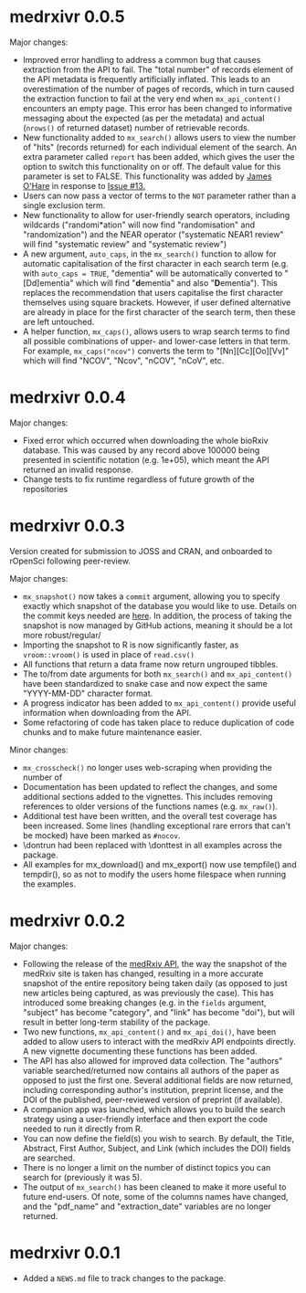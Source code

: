 # medrxivr 0.0.5

Major changes:

* Improved error handling to address a common bug that causes extraction from the API to fail. The "total number" of records element of the API metadata is frequently artificially inflated. This leads to an overestimation of the number of pages of records, which in turn caused the extraction function to fail at the very end when `mx_api_content()` encounters an empty page. This error has been changed to informative messaging about the expected (as per the metadata) and actual (`nrows()` of returned dataset) number of retrievable records.
* New functionality added to `mx_search()` allows users to view the number of "hits" (records returned) for each individual element of the search. An extra parameter called `report` has been added, which gives the user the option to switch this functionality on or off. The default value for this parameter is set to FALSE. This functionality was added by [James O'Hare](https://github.com/jamesohare1) in response to [Issue #13.](https://github.com/ropensci/medrxivr/issues/13)
* Users can now pass a vector of terms to the `NOT` parameter rather than a single exclusion term.
* New functionality to allow for user-friendly search operators, including wildcards ("randomi*ation" will now find "randomisation" and "randomization") and the NEAR operator ("systematic NEAR1 review" will find "systematic review" and "systematic _<any-other-word>_ review")
* A new argument, `auto_caps`, in the `mx_search()` function to allow for automatic capitalisation of the first character in each search term (e.g. with `auto_caps = TRUE`, "dementia" will be automatically converted to "[Dd]ementia" which will find "**d**ementia" and also "**D**ementia"). This replaces the recommendation that users capitalise the first character themselves using square brackets. However, if user defined alternative are already in place for the first character of the search term, then these are left untouched.
* A helper function, `mx_caps()`, allows users to wrap search terms to find all possible combinations of upper- and lower-case letters in that term. For example, `mx_caps("ncov")` converts the term to "[Nn][Cc][Oo][Vv]" which will find "NCOV", "Ncov", "nCOV", "nCoV", etc.

# medrxivr 0.0.4

Major changes:

* Fixed error which occurred when downloading the whole bioRxiv database. This was caused by any record above 100000 being presented in scientific notation (e.g. 1e+05), which meant the API returned an invalid response.
* Change tests to fix runtime regardless of future growth of the repositories

# medrxivr 0.0.3

Version created for submission to JOSS and CRAN, and onboarded to rOpenSci following peer-review. 

Major changes:

* `mx_snapshot()` now takes a `commit` argument, allowing you to specify exactly which snapshot of the database you would like to use. Details on the commit keys needed are [here](https://github.com/mcguinlu/medrxivr-data/commits/master/snapshot.csv). In addition, the process of taking the snapshot is now managed by GitHub actions, meaning it should be a lot more robust/regular/
* Importing the snapshot to R is now significantly faster, as `vroom::vroom()` is used in place of `read.csv()`
* All functions that return a data frame now return ungrouped tibbles.
* The  to/from date arguments for both `mx_search()` and `mx_api_content()` have been standardized to snake case and now expect the same "YYYY-MM-DD" character format.
* A progress indicator has been added to `mx_api_content()` provide useful information when downloading from the API.
* Some refactoring of code has taken place to reduce duplication of code chunks and to make future maintenance easier.

Minor changes:

* `mx_crosscheck()` no longer uses web-scraping when providing the number of 
* Documentation has been updated to reflect the changes, and some additional sections added to the vignettes. This includes removing references to older versions of the functions names (e.g. `mx_raw()`).
* Additional test have been written, and the overall test coverage has been increased. Some lines (handling exceptional rare errors that can't be mocked) have been marked as `#nocov`.
* \dontrun had been replaced with \donttest in all examples across the package. 
* All examples for mx_download() and mx_export() now use tempfile() and tempdir(), so as not to modify the users home filespace when running the examples.




# medrxivr 0.0.2

Major changes:  

* Following the release of the [medRxiv API](https://api.biorxiv.org/), the way the snapshot of the medRxiv site is taken has changed, resulting in a more accurate snapshot of the entire repository being taken daily (as opposed to just new articles being captured, as was previously the case). This has introduced some breaking changes (e.g. in the `fields` argument, "subject" has become "category", and "link" has become "doi"), but will result in better long-term stability of the package.
* Two new functions, `mx_api_content()` and `mx_api_doi()`, have been added to allow users to interact with the medRxiv API endpoints directly. A new vignette documenting these functions has been added. 
* The API has also allowed for improved data collection. The "authors" variable searched/returned now contains all authors of the paper as opposed to just the first one. Several additional fields are now returned, including corresponding author's institution, preprint license, and the DOI of the published, peer-reviewed version of preprint (if available).
* A companion app was launched, which allows you to build the search strategy using a user-friendly interface and then export the code needed to run it directly from R. 
* You can now define the field(s) you wish to search. By default, the Title, Abstract, First Author, Subject, and Link (which includes the DOI) fields are searched. 
* There is no longer a limit on the number of distinct topics you can search for (previously it was 5).
* The output of `mx_search()` has been cleaned to make it more useful to future end-users. Of note, some of the columns names have changed, and the "pdf_name" and "extraction_date" variables are no longer returned.


# medrxivr 0.0.1

* Added a `NEWS.md` file to track changes to the package.
